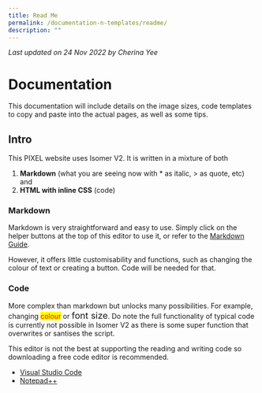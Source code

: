 ```yaml
---
title: Read Me
permalink: /documentation-n-templates/readme/
description: ""
---
```

*Last updated on 24 Nov 2022 by Cherina Yee*
# Documentation
This documentation will include details on the image sizes, code templates to copy and paste into the actual pages, as well as some tips. 


## Intro
This PIXEL website uses Isomer V2. It is written in a mixture of both  

1. **Markdown** (what you are seeing now with * as italic, > as quote, etc) and 
2. **HTML with inline CSS**  (code)

### Markdown
Markdown is very straightforward and easy to use. Simply click on the helper buttons at the top of this editor to use it, or refer to the [Markdown Guide](https://simplemde.com/markdown-guide). 

However, it offers little customisability and functions, such as changing the colour of text or creating a button. Code will be needed for that.

### Code
More complex than markdown but unlocks many possibilities. For example, changing  <span style="background:yellow; color:red"> colour</span> or <span style="font-size:1.3em">font size</span>. Do note the full functionality of typical code is currently not possible in Isomer V2 as there is some super function that overwrites or santises the script.

This editor is not the best at supporting the reading and writing code so downloading a free code editor is recommended.
* [Visual Studio Code](https://code.visualstudio.com/)
* [Notepad++](https://notepad-plus-plus.org/downloads/)
